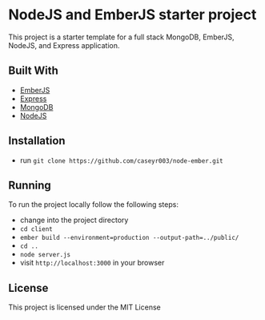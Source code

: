 # NodeJS and EmberJS starter project

This project is a starter template for a full stack MongoDB, EmberJS, NodeJS, and Express application.

## Built With

* [EmberJS](https://www.emberjs.com/)
* [Express](https://expressjs.com/)
* [MongoDB](https://www.mongodb.com/)
* [NodeJS](https://nodejs.org/)

## Installation

* run `git clone https://github.com/caseyr003/node-ember.git`

## Running

To run the project locally follow the following steps:

* change into the project directory
* `cd client`
* `ember build --environment=production --output-path=../public/`
* `cd ..`
* `node server.js`
* visit `http://localhost:3000` in your browser

## License

This project is licensed under the MIT License
